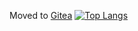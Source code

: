 Moved to [Gitea](https://git.javalsai.dynv6.net/deadvey)
[![Top Langs](https://github-readme-stats-git-masterrstaa-rickstaa.vercel.app/api/top-langs/?username=DeaDvey)](https://github.com/anuraghazra/github-readme-stats)
